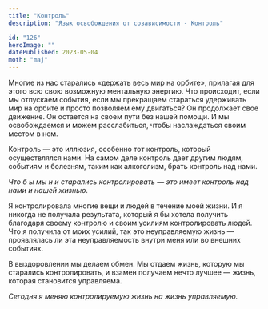 ```yaml
---
title: "Контроль"
description: "Язык освобождения от созависимости - Контроль"

id: "126"
heroImage: ""
datePublished: 2023-05-04
moth: "maj"
---
```


Многие из нас старались «держать весь мир на орбите», прилагая для этого всю
свою возможную ментальную энергию. Что происходит, если мы отпускаем события,
если мы прекращаем стараться удерживать мир на орбите и просто позволяем ему
двигаться? Он продолжает свое движение. Он остается на своем пути без нашей
помощи. И мы освобождаемся и можем расслабиться, чтобы наслаждаться своим
местом в нем.

Контроль — это иллюзия, особенно тот контроль, который осуществлялся нами. На
самом деле контроль дает другим людям, событиям и болезням, таким как
алкоголизм, брать контроль над нами.

_Что_ _б_ _ы_ _мы_ _н_ _и_ _старались_ _контролировать_ _—_ _это_ _имеет_
_контроль_ _над_ _нами_ _и_ _нашей_ _жизнью._

Я контролировала многие вещи и людей в течение моей жизни. И я никогда не
получала результата, который я бы хотела получить благодаря своему контролю и
своим усилиям контролировать людей. Что я получила от моих усилий, так это
неуправляемую жизнь — проявлялась ли эта неуправляемость внутри меня или во
внешних событиях.

В выздоровлении мы делаем обмен. Мы отдаем жизнь, которую мы старались
контролировать, и взамен получаем нечто лучшее — жизнь, которая становится
управляема.

_Сегодня_ _я_ _меняю_ _контролируемую_ _жизнь_ _на_ _жизнь_ _управляемую._
